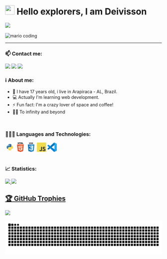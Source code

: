 <h1><img src="https://raw.githubusercontent.com/kaueMarques/kaueMarques/master/hi.gif" width="30px" height="30px"> Hello explorers, I am Deivisson</h1>

[![](https://visitcount.itsvg.in/api?id=Deivisson-dev&icon=0&color=11)](https://visitcount.itsvg.in)

<div>
  <img
    src="https://i.imgur.com/1ZvVkDc.gif" 
    alt="mario coding"
    />
</div>

---
<div>
    <h3>📫 Contact me:</h3>
	    <a href="https://www.instagram.com/deivisson.dev/" target="_blank"><img src="https://img.shields.io/badge/-Instagram-%23E4405F?style=for-the-badge&logo=instagram&logoColor=white" target="_blank"></a>
	    <a href = "mailto:deivisson.profissional@gmail.com"><img src="https://img.shields.io/badge/Gmail-D14836?style=for-the-badge&logo=gmail&logoColor=white" target="_blank"></a>
	    <a href="https://linkedin.com/in/deivisson-rocha741" target="_blank"><img src="https://img.shields.io/badge/-LinkedIn-%230077B5?style=for-the-badge&logo=linkedin&logoColor=white" target="_blank"></a>
</div>

<h3>ℹ️ About me:</h3>

<div>
	<ul>
		<li> 👤 I have 17 years old, i live in Arapiraca - AL, Brazil.</li>
		<li> 💻 Actually I'm learning web development.</li>
		<li> ⚡ Fun fact: I'm a crazy lover of space and coffee!</li>
		<li> 🚀✨ To infinity and beyond</li>
	</ul>
</div>

</br>
  
<h3>👨🏽‍💻 Languages and Technologies:</h3>
<div>
	<code><img height="30" src="https://raw.githubusercontent.com/github/explore/80688e429a7d4ef2fca1e82350fe8e3517d3494d/topics/python/python.png"></code>
	<code><img height="30" src="https://raw.githubusercontent.com/github/explore/80688e429a7d4ef2fca1e82350fe8e3517d3494d/topics/html/html.png"></code>
	<code><img height="30" src="https://raw.githubusercontent.com/github/explore/80688e429a7d4ef2fca1e82350fe8e3517d3494d/topics/css/css.png"></code>
	<code><img height="30" src="https://raw.githubusercontent.com/github/explore/80688e429a7d4ef2fca1e82350fe8e3517d3494d/topics/javascript/javascript.png"></code>
	<code><img height="30" src="https://raw.githubusercontent.com/github/explore/80688e429a7d4ef2fca1e82350fe8e3517d3494d/topics/visual-studio-code/visual-studio-code.png"></code>
</div>

</br>
<h3>📈 Statistics:</h3>

<div>
<div>
 <a href="https://github.com/marcovicar">
 <img height="180em" src="https://github-readme-stats.vercel.app/api/top-langs/?username=Deivisson-dev&layout=compact&langs_count=7&theme=aura"/>
 <img height="180em" src="https://github-readme-stats.vercel.app/api?username=Deivisson-dev&show_icons=true&theme=aura&include_all_commits=true&count_private=true"/>
</div>
</div>


## 🏆 GitHub Trophies
![](https://github-profile-trophy.vercel.app/?username=Deivisson-dev&theme=radical&no-frame=false&no-bg=true&margin-w=4)	
	
![Snake animation](https://github.com/Deivisson-dev/Deivisson-dev/blob/output/github-contribution-grid-snake.svg)
